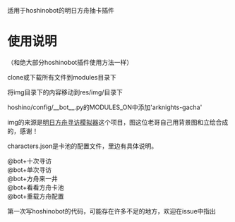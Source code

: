 适用于hoshinobot的明日方舟抽卡插件
# 使用说明 #
（和绝大部分hoshinobot插件使用方法一样）  

clone或下载所有文件到modules目录下  

将img目录下的内容移动到res/img/目录下  

hoshino/config/\_\_bot\_\_.py的MODULES_ON中添加'arknights-gacha'  

img的来源是[明日方舟寻访模拟器](https://github.com/lollipopnougat/arknights)这个项目，图这位老哥自己用背景图和立绘合成的，感谢！

characters.json是卡池的配置文件，里边有具体说明。

@bot+十次寻访  
@bot+单次寻访  
@bot+方舟来一井  
@bot+看看方舟卡池  
@bot+重载方舟配置  

第一次写hoshinobot的代码，可能存在许多不足的地方，欢迎在issue中指出
